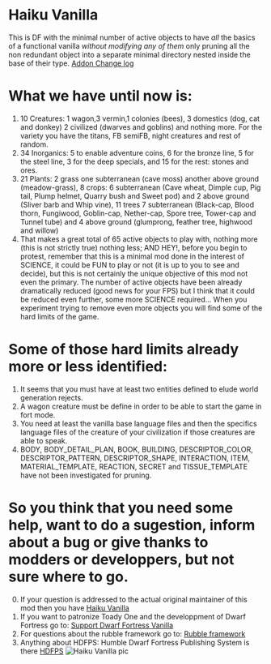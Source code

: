 # Haiku Vanilla
This is DF with the minimal number of active objects to have *all* the basics of a functional vanilla *without modifying any of them* only pruning all the non redundant object into a separate minimal directory nested inside the base of their type.
[Addon Change log](/addonfile?addon=Abadrausar___Haiku_Vanilla&file=addon_changes.md)
# What we have until now is:
1. 10 Creatures: 1 wagon,3 vermin,1 colonies (bees), 3 domestics (dog, cat and donkey) 2 civilized (dwarves and goblins) and nothing more. For the variety you have the titans, FB semiFB, night creatures and rest of random.
2. 34 Inorganics: 5 to enable adventure coins, 6 for the bronze line, 5 for the steel line, 3 for the deep specials, and 15 for the rest: stones and ores.
3. 21 Plants: 2 grass one subterranean (cave moss) another above ground (meadow-grass), 8 crops: 6 subterranean (Cave wheat, Dimple cup, Pig tail, Plump helmet, Quarry bush and Sweet pod) and 2 above ground (Sliver barb and Whip vine), 11 trees 7 subterranean (Black-cap, Blood thorn, Fungiwood, Goblin-cap, Nether-cap, Spore tree, Tower-cap and Tunnel tube)  and 4 above ground (glumprong, feather tree, highwood and willow) 
4. That makes a great total of 65 active objects to play with, nothing more (this is not strictly true) nothing less; AND HEY!, before you begin to protest, remember that this is a minimal mod done in the interest of SCIENCE, it could be FUN to play or not (it is up to you to see and decide), but this is not certainly the unique objective of this mod not even the primary.
The number of active objects have been already dramatically reduced (good news for your FPS) but I think that it could be reduced even further, some more SCIENCE required... When you experiment trying to remove even more objects you will find some of the hard limits of the game.
# Some of those hard limits already more or less identified:
1. It seems that you must have at least two entities defined to elude world generation rejects.
2. A wagon creature must be define in order to be able to start the game in fort mode.
3. You need at least the vanilla base language files and then the specifics language files of the creature of your civilization if those creatures are able to speak.
4. BODY, BODY_DETAIL_PLAN, BOOK, BUILDING, DESCRIPTOR_COLOR, DESCRIPTOR_PATTERN, DESCRIPTOR_SHAPE, INTERACTION, ITEM, MATERIAL_TEMPLATE, REACTION, SECRET and TISSUE_TEMPLATE have not been investigated for pruning.
# So you think that you need some help, want to do a sugestion, inform about a bug or give thanks to modders or developpers, but not sure where to go.
0. If your question is addressed to the actual original maintainer of this mod then you have [Haiku Vanilla](http://www.bay12forums.com/smf/index.php?topic=157300.0)
1. If you want to patronize Toady One and the developpment of Dwarf Fortress go to: [Support Dwarf Fortress Vanilla](http://www.bay12games.com/support.html)
2. For questions about the rubble framework go to: [Rubble framework](http://www.bay12forums.com/smf/index.php?topic=154304.0)
3. Anything about HDFPS: Humble Dwarf Fortress Publishing System is there [HDFPS](http://www.bay12forums.com/smf/index.php?topic=157300.0)
![Haiku Vanilla pic](http://www.unav.es/nuestrotiempo/themed/nuestrotiempo/files/photos/big/147/135/BIG_cultura1.jpg)